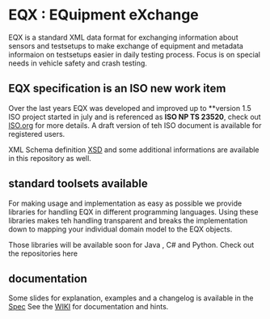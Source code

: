 # EQX : EQuipment eXchange

EQX is a standard XML data format for exchanging information about sensors and testsetups to make exchange of equipment and metadata informaion on testsetups easier in daily testing process.
Focus is on special needs in vehicle safety and crash testing.

## EQX specification is an ISO new work item 
Over the last years EQX was developed and improved up to **version 1.5
ISO project started in july and is referenced as **ISO NP TS 23520**, check out [ISO.org](http://iso.org) for more details. A draft version of teh ISO document is available for registered users.

XML Schema definition [XSD](https://github.com/gieschef/EQX/blob/master/Spec/EquipmentExchange.xsd) and some additional informations are available in this repository as well. 


## standard toolsets available
For making usage and implementation as easy as possible we provide libraries for handling EQX in different programming languages. 
Using these libraries makes teh handling transparent and breaks the implementation down to mapping your individual domain model to the EQX objects.  

Those libraries will be available soon for Java , C# and Python.
Check out the repositories here

## documentation 

Some slides for explanation, examples and a changelog is available in the [Spec](https://github.com/gieschef/EQX/blob/master/Spec) 
See the [WIKI](https://github.com/gieschef/EQX/wiki) for documentation and hints.

